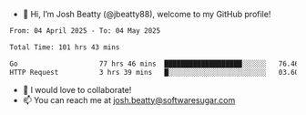 - 👋 Hi, I’m Josh Beatty (@jbeatty88), welcome to my GitHub profile!

<!--START_SECTION:waka-->

```txt
From: 04 April 2025 - To: 04 May 2025

Total Time: 101 hrs 43 mins

Go                    77 hrs 46 mins  ███████████████████░░░░░░   76.46 %
HTTP Request          3 hrs 39 mins   █░░░░░░░░░░░░░░░░░░░░░░░░   03.60 %
```

<!--END_SECTION:waka-->

- 💞️ I would love to collaborate!
- 📫 You can reach me at josh.beatty@softwaresugar.com

<!---
jbeatty88/jbeatty88 is a ✨ special ✨ repository because its `README.md` (this file) appears on your GitHub profile.
You can click the Preview link to take a look at your changes.
--->
